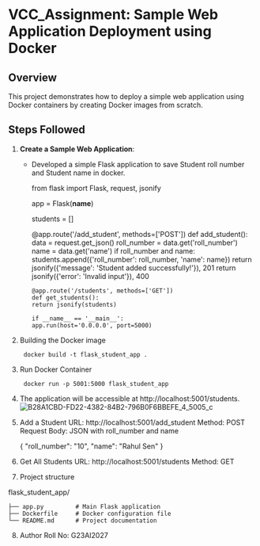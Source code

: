 # VCC_Assignment: Sample Web Application Deployment using Docker

## Overview

This project demonstrates how to deploy a simple web application using Docker containers by creating Docker images from scratch.

## Steps Followed

1. **Create a Sample Web Application**:
   - Developed a simple Flask application to save Student roll number and Student name in docker.

        from flask import Flask, request, jsonify

        app = Flask(__name__)

        students = []

        @app.route('/add_student', methods=['POST'])
        def add_student():
           data = request.get_json()
           roll_number = data.get('roll_number')
           name = data.get('name')
              if roll_number and name:
                 students.append({'roll_number': roll_number, 'name': name})
                 return jsonify({'message': 'Student added successfully!'}), 201
              return jsonify({'error': 'Invalid input'}), 400

         @app.route('/students', methods=['GET'])
         def get_students():
         return jsonify(students)

         if __name__ == '__main__':
         app.run(host='0.0.0.0', port=5000)


2. Building the Docker image

        docker build -t flask_student_app .

3. Run Docker Container

        docker run -p 5001:5000 flask_student_app

4. The application will be accessible at http://localhost:5001/students.
   ![B28A1CBD-FD22-4382-84B2-796B0F6BBEFE_4_5005_c](https://github.com/user-attachments/assets/e2a6b4c7-932c-4eb6-b1ad-1462bc59e8e3)

5. Add a Student
URL: http://localhost:5001/add_student
Method: POST
Request Body: JSON with roll_number and name

    {
    "roll_number": "10",
    "name": "Rahul Sen"
    }
6. Get All Students
URL: http://localhost:5001/students
Method: GET

7. Project structure


flask_student_app/

    ├── app.py         # Main Flask application
    ├── Dockerfile     # Docker configuration file
    └── README.md      # Project documentation

8. Author
    Roll No: G23AI2027
    





